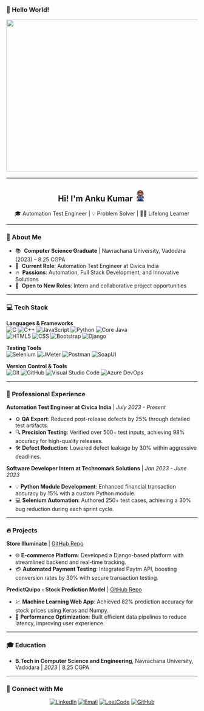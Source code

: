 ### 👋 Hello World!

<p align="center">
  <img src="https://media.giphy.com/media/u1WhXLjwgcXpHJBMRM/giphy.gif" height="400px" width="800px" />
</p>

---

<h2 align="center">Hi! I'm Anku Kumar <img src="https://github.com/SatYu26/SatYu26/blob/master/Assets/Mario_Hello_Big.gif" width="30px"></h2>

<p align="center">
  🎓 Automation Test Engineer | 💡 Problem Solver | 👨‍💻 Lifelong Learner
</p>

---

<h3> 🌟 About Me </h3>

- 📚 &nbsp;**Computer Science Graduate** | Navrachana University, Vadodara (2023) – 8.25 CGPA
- 🚀 &nbsp;**Current Role**: Automation Test Engineer at Civica India
- 🔥 &nbsp;**Passions**: Automation, Full Stack Development, and Innovative Solutions
- 🤝 &nbsp;**Open to New Roles**: Intern and collaborative project opportunities

---

<h3> 💻 Tech Stack </h3>

**Languages & Frameworks**  
![C](https://img.shields.io/badge/-C-00599C?style=for-the-badge&logo=C&logoColor=white)
![C++](https://img.shields.io/badge/-C++-blue?style=for-the-badge&logo=C%2B%2B&logoColor=white)
![JavaScript](https://img.shields.io/badge/-JavaScript-F7DF1E?style=for-the-badge&logo=javascript&logoColor=black)
![Python](https://img.shields.io/badge/-Python-3776AB?style=for-the-badge&logo=python&logoColor=white)
![Core Java](https://img.shields.io/badge/-Java-007396?style=for-the-badge&logo=java&logoColor=white)  
![HTML5](https://img.shields.io/badge/-HTML5-E34F26?style=for-the-badge&logo=html5&logoColor=white)
![CSS](https://img.shields.io/badge/-CSS-1572B6?style=for-the-badge&logo=css3)
![Bootstrap](https://img.shields.io/badge/-Bootstrap-563D7C?style=for-the-badge&logo=bootstrap)
![Django](https://img.shields.io/badge/-Django-092E20?style=for-the-badge&logo=django&logoColor=white)  

**Testing Tools**  
![Selenium](https://img.shields.io/badge/-Selenium-43B02A?style=for-the-badge&logo=selenium&logoColor=white)
![JMeter](https://img.shields.io/badge/-JMeter-D22128?style=for-the-badge&logo=apachejmeter&logoColor=white)
![Postman](https://img.shields.io/badge/-Postman-FF6C37?style=for-the-badge&logo=postman&logoColor=white)
![SoapUI](https://img.shields.io/badge/-SoapUI-6CA5DD?style=for-the-badge&logo=soapui&logoColor=white)

**Version Control & Tools**  
![Git](https://img.shields.io/badge/-Git-F05032?style=for-the-badge&logo=git&logoColor=white)
![GitHub](https://img.shields.io/badge/-GitHub-181717?style=for-the-badge&logo=github&logoColor=white)
![Visual Studio Code](https://img.shields.io/badge/-VS%20Code-007ACC?style=for-the-badge&logo=visual-studio-code&logoColor=white)
![Azure DevOps](https://img.shields.io/badge/-Azure%20DevOps-0078D7?style=for-the-badge&logo=azuredevops&logoColor=white)

---

<h3> 🚀 Professional Experience </h3>

**Automation Test Engineer at Civica India** | *July 2023 - Present*
- ⚙️ **QA Expert**: Reduced post-release defects by 25% through detailed test artifacts.
- 🔍 **Precision Testing**: Verified over 500+ test inputs, achieving 98% accuracy for high-quality releases.
- 🛠 **Defect Reduction**: Lowered defect leakage by 30% within aggressive deadlines.

**Software Developer Intern at Technomark Solutions** | *Jan 2023 - June 2023*
- 💡 **Python Module Development**: Enhanced financial transaction accuracy by 15% with a custom Python module.
- 💻 **Selenium Automation**: Authored 250+ test cases, achieving a 30% bug reduction during each sprint cycle.

---

<h3> 🔥 Projects </h3>

**Store Illuminate** | [GitHub Repo](https://github.com/katanaop721/Django-EcommerceWebsite)
- 🌐 **E-commerce Platform**: Developed a Django-based platform with streamlined backend and real-time tracking.
- 💳 **Automated Payment Testing**: Integrated Paytm API, boosting conversion rates by 30% with secure transaction testing.

**PredictQuipo - Stock Prediction Model** | [GitHub Repo](https://github.com/katanaop721/Stock-Prediction-APP)
- 💹 **Machine Learning Web App**: Achieved 82% prediction accuracy for stock prices using Keras and Numpy.
- 🔧 **Performance Optimization**: Built efficient data pipelines to reduce latency, improving user experience.

---

<h3> 🎓 Education </h3>

- **B.Tech in Computer Science and Engineering**, Navrachana University, Vadodara | *2023* | 8.25 CGPA

---

<h3> 🤝 Connect with Me </h3>

<p align="center">
<a href="https://www.linkedin.com/in/anku-kumar-629b521ba"><img alt="LinkedIn" src="https://img.shields.io/badge/LinkedIn-Anku%20Kumar-blue?style=flat-square&logo=linkedin"></a>
<a href="mailto:anku25475@gmail.com"><img alt="Email" src="https://img.shields.io/badge/Email-anku25475@gmail.com-blue?style=flat-square&logo=gmail"></a>
<a href="https://leetcode.com/anku_kumar029"><img alt="LeetCode" src="https://img.shields.io/badge/LeetCode-anku_kumar029-orange?style=flat-square&logo=leetcode"></a>
<a href="https://github.com/katanaop721"><img alt="GitHub" src="https://img.shields.io/badge/GitHub-@katanaop721-black?style=flat-square&logo=github"></a>
</p>
